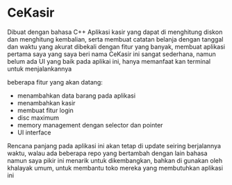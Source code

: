 # CeKasir
Dibuat dengan bahasa C++ Aplikasi kasir yang dapat di menghitung diskon dan menghitung kembalian, serta membuat catatan belanja dengan tanggal dan waktu yang akurat
dibekali dengan fitur yang banyak, membuat aplikasi pertama saya yang saya beri nama CeKasir ini sangat sederhana, namun belum ada UI yang baik pada aplikai ini, hanya memanfaat kan terminal untuk menjalankannya

beberapa fitur yang akan datang:
- menambahkan data barang pada aplikasi
- menambahkan kasir
- membuat fitur login
- disc maximum
- memory management dengan selector dan pointer
- UI interface

Rencana panjang pada aplikasi ini akan tetap di update seiring berjalannya waktu, walau ada beberapa repo yang bertambah dengan lain bahasa
namun saya pikir ini menarik untuk dikembangkan, bahkan di gunakan oleh khalayak umum, untuk membantu toko mereka yang membutuhkan aplikasi ini
